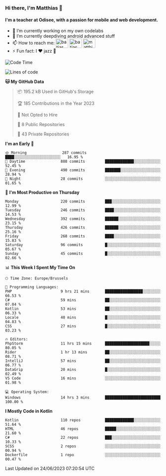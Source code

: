 ### Hi there, I'm Matthias 👋

#### I'm a teacher at Odisee, with a passion for mobile and web development.

- 🔭 I’m currently working on my own codelabs
- 🌱 I’m currently deepdiving android advanced stuff
- 📫 How to reach me: <a href="https://dev.to/batjas" target="_blank"><img align="center" src="https://raw.githubusercontent.com/rahuldkjain/github-profile-readme-generator/master/src/images/icons/Social/devto.svg" alt="batjas" height="30" width="40" /></a>
<a href="https://twitter.com/batjas" target="_blank"><img align="center" src="https://raw.githubusercontent.com/rahuldkjain/github-profile-readme-generator/master/src/images/icons/Social/twitter.svg" alt="batjas" height="30" width="40" /></a>
<a href="https://linkedin.com/in/matthiasdruwé" target="_blank"><img align="center" src="https://raw.githubusercontent.com/rahuldkjain/github-profile-readme-generator/master/src/images/icons/Social/linked-in-alt.svg" alt="matthiasdruwé" height="30" width="40" /></a>
- ⚡ Fun fact: I ❤ jazz 🎷


<!--START_SECTION:waka-->
![Code Time](http://img.shields.io/badge/Code%20Time-799%20hrs%2047%20mins-blue)

![Lines of code](https://img.shields.io/badge/From%20Hello%20World%20I%27ve%20Written-1.8%20million%20lines%20of%20code-blue)

**🐱 My GitHub Data** 

> 📦 195.2 kB Used in GitHub's Storage 
 > 
> 🏆 185 Contributions in the Year 2023
 > 
> 🚫 Not Opted to Hire
 > 
> 📜 8 Public Repositories 
 > 
> 🔑 43 Private Repositories 
 > 
**I'm an Early 🐤** 

```text
🌞 Morning                287 commits         ████░░░░░░░░░░░░░░░░░░░░░   16.95 % 
🌆 Daytime                888 commits         █████████████░░░░░░░░░░░░   52.45 % 
🌃 Evening                490 commits         ███████░░░░░░░░░░░░░░░░░░   28.94 % 
🌙 Night                  28 commits          ░░░░░░░░░░░░░░░░░░░░░░░░░   01.65 % 
```
📅 **I'm Most Productive on Thursday** 

```text
Monday                   220 commits         ███░░░░░░░░░░░░░░░░░░░░░░   12.99 % 
Tuesday                  246 commits         ████░░░░░░░░░░░░░░░░░░░░░   14.53 % 
Wednesday                392 commits         ██████░░░░░░░░░░░░░░░░░░░   23.15 % 
Thursday                 426 commits         ██████░░░░░░░░░░░░░░░░░░░   25.16 % 
Friday                   268 commits         ████░░░░░░░░░░░░░░░░░░░░░   15.83 % 
Saturday                 96 commits          █░░░░░░░░░░░░░░░░░░░░░░░░   05.67 % 
Sunday                   45 commits          █░░░░░░░░░░░░░░░░░░░░░░░░   02.66 % 
```


📊 **This Week I Spent My Time On** 

```text
🕑︎ Time Zone: Europe/Brussels

💬 Programming Languages: 
PHP                      9 hrs 21 mins       █████████████████░░░░░░░░   66.53 % 
C#                       59 mins             ██░░░░░░░░░░░░░░░░░░░░░░░   07.04 % 
Kotlin                   53 mins             ██░░░░░░░░░░░░░░░░░░░░░░░   06.33 % 
Locale                   40 mins             █░░░░░░░░░░░░░░░░░░░░░░░░   04.83 % 
CSS                      27 mins             █░░░░░░░░░░░░░░░░░░░░░░░░   03.23 % 

🔥 Editors: 
PhpStorm                 11 hrs 15 mins      ████████████████████░░░░░   80.05 % 
Rider                    1 hr 13 mins        ██░░░░░░░░░░░░░░░░░░░░░░░   08.71 % 
IntelliJ                 57 mins             ██░░░░░░░░░░░░░░░░░░░░░░░   06.77 % 
DataGrip                 20 mins             █░░░░░░░░░░░░░░░░░░░░░░░░   02.49 % 
VS Code                  16 mins             ░░░░░░░░░░░░░░░░░░░░░░░░░   01.98 % 

💻 Operating System: 
Windows                  14 hrs 3 mins       █████████████████████████   100.00 % 
```

**I Mostly Code in Kotlin** 

```text
Kotlin                   110 repos           █████████████░░░░░░░░░░░░   51.64 % 
HTML                     46 repos            █████░░░░░░░░░░░░░░░░░░░░   21.60 % 
C#                       22 repos            ███░░░░░░░░░░░░░░░░░░░░░░   10.33 % 
SCSS                     2 repos             ░░░░░░░░░░░░░░░░░░░░░░░░░   00.94 % 
Dockerfile               1 repo              ░░░░░░░░░░░░░░░░░░░░░░░░░   00.47 % 
```




 Last Updated on 24/06/2023 07:20:54 UTC
<!--END_SECTION:waka-->
